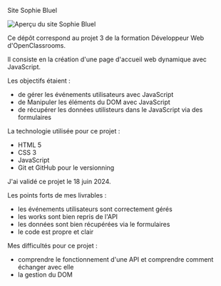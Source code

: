 Site Sophie Bluel

![Aperçu du site Sophie Bluel](Frontend/assets/images/Capture%20d'écran%202024-10-31%20123128.png)

Ce dépôt correspond au projet 3 de la formation Développeur Web d'OpenClassrooms.

Il consiste en la création d'une page d'accueil web dynamique avec JavaScript. 

Les objectifs étaient : 
- de gérer les événements utilisateurs avec JavaScript
- de Manipuler les éléments du DOM avec JavaScript
- de récupérer les données utilisteurs dans le JavaScript via des formulaires

La technologie utilisée pour ce projet : 
- HTML 5
- CSS 3
- JavaScript
- Git et GitHub pour le versionning

J'ai validé ce projet le 18 juin 2024.

Les points forts de mes livrables : 
- les événements utilisateurs sont correctement gérés
- les works sont bien repris de l'API
- les données sont bien récupérées via le formulaires
- le code est propre et clair

Mes difficultés pour ce projet : 
- comprendre le fonctionnement d'une API et comprendre comment échanger avec elle
- la gestion du DOM
